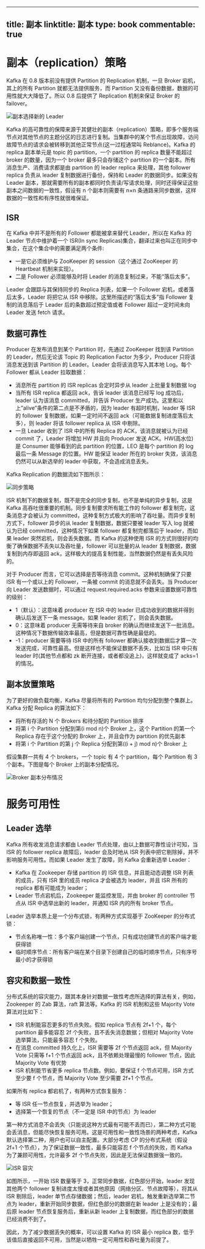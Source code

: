 
---
title: 副本
linktitle: 副本
type: book
commentable: true
---

# 副本（replication）策略

Kafka 在 0.8 版本前没有提供 Partition 的 Replication 机制，一旦 Broker 宕机，其上的所有 Partition 就都无法提供服务，而 Partition 又没有备份数据，数据的可用性就大大降低了。所以 0.8 后提供了 Replication 机制来保证 Broker 的 failover。

![副本选择新的 Leader](https://pic.imgdb.cn/item/607709288322e6675c3740f0.jpg)

Kafka 的高可靠性的保障来源于其健壮的副本（replication）策略，即多个服务端节点对其他节点的主题分区的日志进行复制。当集群中的某个节点出现故障，访问故障节点的请求会被转移到其他正常节点(这一过程通常叫 Reblance)。Kafka 的 replica 副本单元是 topic 的 partition，一个 partition 的 replica 数量不能超过 broker 的数量，因为一个 broker 最多只会存储这个 partition 的一个副本。所有消息生产、消费请求都是由 partition 的 leader replica 来处理，其他 follower replica 负责从 leader 复制数据进行备份，保持和 Leader 的数据同步。如果没有 Leader 副本，那就需要所有的副本都同时负责读/写请求处理，同时还得保证这些副本之间数据的一致性，假设有 n 个副本则需要有 n×n 条通路来同步数据，这样数据的一致性和有序性就很难保证。

## ISR

在 Kafka 中并不是所有的 Follower 都能被拿来替代 Leader，所以在 Kafka 的 Leader 节点中维护着一个 ISR(In sync Replicas)集合，翻译过来也叫正在同步中集合，在这个集合中的需要满足两个条件:

- 一是它必须维护与 ZooKeeper 的 session（这个通过 ZooKeeper 的 Heartbeat 机制来实现）。
- 二是 Follower 必须能够及时将 Leader 的消息复制过来，不能“落后太多”。

Leader 会跟踪与其保持同步的 Replica 列表，如果一个 Follower 宕机，或者落后太多，Leader 将把它从 ISR 中移除。这里所描述的“落后太多”指 Follower 复制的消息落后于 Leader 后的条数超过预定值或者 Follower 超过一定时间未向 Leader 发送 fetch 请求。

## 数据可靠性

Producer 在发布消息到某个 Partition 时，先通过 ZooKeeper 找到该 Partition 的 Leader，然后无论该 Topic 的 Replication Factor 为多少，Producer 只将该消息发送到该 Partition 的 Leader。Leader 会将该消息写入其本地 Log。每个 Follower 都从 Leader 拉取数据：

- 消息所在 partition 的 ISR replicas 会定时异步从 leader 上批量复制数据 log
- 当所有 ISR replica 都返回 ack，告诉 leader 该消息已经写 log 成功后，leader 认为该消息 committed，并告诉 Producer 生产成功。这里和以上”alive”条件的第二点是不矛盾的，因为 leader 有超时机制，leader 等 ISR 的 follower 复制数据，如果一定时间不返回 ack（可能数据复制进度落后太多），则 leader 将该 follower replica 从 ISR 中剔除。
- 一旦 Leader 收到了 ISR 中的所有 Replica 的 ACK，该消息就被认为已经 commit 了，Leader 将增加 HW 并且向 Producer 发送 ACK。HW(高水位)是 Consumer 能够看到的此 partition 的位置，LEO 是每个 partition 的 log 最后一条 Message 的位置。HW 能保证 leader 所在的 broker 失效，该消息仍然可以从新选举的 leader 中获取，不会造成消息丢失。

Kafka Replication 的数据流如下图所示：

![同步策略](https://pic.imgdb.cn/item/60779f188322e6675cf6ac9d.png)

ISR 机制下的数据复制，既不是完全的同步复制，也不是单纯的异步复制，这是 Kafka 高吞吐很重要的机制。同步复制要求所有能工作的 follower 都复制完，这条消息才会被认为 committed，这种复制方式极大的影响了吞吐量。而异步复制方式下，follower 异步的从 leader 复制数据，数据只要被 leader 写入 log 就被认为已经 committed，这种情况下如果 follower 都复制完都落后于 leader，而如果 leader 突然宕机，则会丢失数据。而 Kafka 的这种使用 ISR 的方式则很好的均衡了确保数据不丢失以及吞吐量，follower 可以批量的从 leader 复制数据，数据复制到内存即返回 ack，这样极大的提高复制性能，当然数据仍然是有丢失风险的。

对于 Producer 而言，它可以选择是否等待消息 commit。这种机制确保了只要 ISR 有一个或以上的 Follower，一条被 commit 的消息就不会丢失。当 Producer 向 Leader 发送数据时，可以通过 request.required.acks 参数来设置数据可靠性的级别：

- 1（默认）：这意味着 producer 在 ISR 中的 leader 已成功收到的数据并得到确认后发送下一条 message。如果 leader 宕机了，则会丢失数据。
- 0：这意味着 producer 无需等待来自 broker 的确认而继续发送下一批消息。这种情况下数据传输效率最高，但是数据可靠性确是最低的。
- -1：producer 需要等待 ISR 中的所有 follower 都确认接收到数据后才算一次发送完成，可靠性最高。但是这样也不能保证数据不丢失，比如当 ISR 中只有 leader 时(其他节点都和 zk 断开连接，或者都没追上)，这样就变成了 acks=1 的情况。

## 副本放置策略

为了更好的做负载均衡，Kafka 尽量将所有的 Partition 均匀分配到整个集群上。Kafka 分配 Replica 的算法如下：

- 将所有存活的 N 个 Brokers 和待分配的 Partition 排序
- 将第 i 个 Partition 分配到第(i mod n)个 Broker 上，这个 Partition 的第一个 Replica 存在于这个分配的 Broker 上，并且会作为 partition 的优先副本
- 将第 i 个 Partition 的第 j 个 Replica 分配到第((i + j) mod n)个 Broker 上

假设集群一共有 4 个 brokers，一个 topic 有 4 个 partition，每个 Partition 有 3 个副本。下图是每个 Broker 上的副本分配情况。

![Broker 副本分布情况](https://pic.imgdb.cn/item/60779e818322e6675cf5b084.jpg)

# 服务可用性

## Leader 选举

Kafka 所有收发消息请求都由 Leader 节点处理，由以上数据可靠性设计可知，当 ISR 的 follower replica 故障后，leader 会及时地从 ISR 列表中把它剔除掉，并不影响服务可用性。而如果 Leader 发生了故障，则 Kafka 会重新选举 Leader：

- Kafka 在 Zookeeper 存储 partition 的 ISR 信息，并且能动态调整 ISR 列表的成员，只有 ISR 里的成员 replica 才会被选为 leader，并且 ISR 所有的 replica 都有可能成为 leader；
- Leader 节点宕机后，Zookeeper 能监控发现，并由 broker 的 controller 节点从 ISR 中选举出新的 leader，并通知 ISR 内的所有 broker 节点。

Leader 选举本质上是一个分布式锁，有两种方式实现基于 ZooKeeper 的分布式锁：

- 节点名称唯一性：多个客户端创建一个节点，只有成功创建节点的客户端才能获得锁
- 临时顺序节点：所有客户端在某个目录下创建自己的临时顺序节点，只有序号最小的才获得锁

## 容灾和数据一致性

分布式系统的容灾能力，跟其本身针对数据一致性考虑所选择的算法有关，例如，Zookeeper 的 Zab 算法，raft 算法等。Kafka 的 ISR 机制和这些 Majority Vote 算法对比如下：

- ISR 机制能容忍更多的节点失败。假如 replica 节点有 2f+1 个，每个 partition 最多能容忍 2f 个失败，且不丢失消息数据；但相对 Majority Vote 选举算法，只能最多容忍 f 个失败。
- 在消息 committed 持久化上，ISR 需要等 2f 个节点返回 ack，但 Majority Vote 只需等 f+1 个节点返回 ack，且不依赖处理最慢的 follower 节点，因此 Majority Vote 有优势
- ISR 机制能节省更多 replica 节点数。例如，要保证 f 个节点可用，ISR 方式至少要 f 个节点，而 Majority Vote 至少需要 2f+1 个节点。

如果所有 replica 都宕机了，有两种方式恢复服务：

- 等 ISR 任一节点恢复，并选举为 leader；
- 选择第一个恢复的节点（不一定是 ISR 中的节点）为 leader

第一种方式消息不会丢失（只能说这种方式最有可能不丢而已），第二种方式可能会丢消息，但能尽快恢复服务可用。这是可用性和一致性场景的两种考虑，Kafka 默认选择第二种，用户也可以自主配置。大部分考虑 CP 的分布式系统（假设 2f+1 个节点），为了保证数据一致性，最多只能容忍 f 个节点的失败，而 Kafka 为了兼顾可用性，允许最多 2f 个节点失败，因此是无法保证数据强一致的。

![ISR 容灾](https://pic.imgdb.cn/item/6077f2fa8322e6675ca8d556.jpg)

如图所示，一开始 ISR 数量等于 3，正常同步数据，红色部分开始，leader 发现其他两个 follower 复制进度太慢或者其他原因（网络分区、节点故障等），将其从 ISR 剔除后，leader 单节点存储数据；然后，leader 宕机，触发重新选举第二节点为 leader，重新开始同步数据，但红色部分的数据在新 leader 上是没有的；最后原 leader 节点恢复服务后，重新从新 leader 上复制数据，而红色部分的数据已经消费不到了。

因此，为了减少数据丢失的概率，可以设置 Kafka 的 ISR 最小 replica 数，低于该值后直接返回不可用，当然是以牺牲一定可用性和吞吐量为前提了。

    
